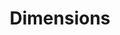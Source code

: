 ---
layout: default
bigquery: https://console.cloud.google.com/bigquery?p=covid-19-dimensions-ai&page=table&d=data&t=publications
contributors: Digital Science, https://www.digital-science.com/
cost: Free for personal, non-commercial use.
description: Dimensions contains more than 100 million publications, ranging from
  articles published in scholarly journals, books and book chapters, to preprints
  and conference proceedings. All publications are contextualized with linked data
  sets, funding, publications, patents, clinical trials, and policy documents. You
  can also view associated categories, funders, institutions, and researcher profiles.
documentation: https://docs.dimensions.ai/bigquery/index.html
last_edit: Mon, 04 Apr 2022 19:04:00 GMT
location: https://www.dimensions.ai/products/free/
maintained_by: Digital Science, https://www.digital-science.com/
schema_fields: '[''category_for'', ''funder_org_cities'', ''start_year'', ''links'',
  ''jurisdiction'', ''priority_date'', ''end_date'', ''associated_grant_ids'', ''filing_date'',
  ''established'', ''associated_publication_arxiv_id'', ''inventor_names'', ''funding_amount'',
  ''book_title'', ''category_icrp_cso'', ''type'', ''publication_year'', ''publication_ids'',
  ''parent_id'', ''altmetrics'', ''legal_status'', ''language'', ''priority_year'',
  ''license'', ''kind'', ''resulting_publication_ids'', ''family_id'', ''associated_publication_pmid'',
  ''supporting_grant_ids'', ''funding_cad'', ''expiration_year'', ''linkout'', ''relationships'',
  ''labels'', ''research_org_country_names'', ''funding_currency'', ''funder_orgs'',
  ''organisation_details'', ''status'', ''abstract'', ''granted_year'', ''funding_details'',
  ''source_id'', ''aliases'', ''open_access_categories'', ''research_orgs'', ''reference_ids'',
  ''resulting_publication_doi'', ''isbn'', ''research_org_city_names'', ''id'', ''created_date'',
  ''filing_status'', ''title'', ''conference'', ''interventions'', ''clinical_trial_ids'',
  ''journal'', ''filing_year'', ''pmid'', ''current_assignee'', ''funding_eur'', ''open_access_categories_v2'',
  ''funder_org'', ''metrics'', ''category_hrcs_hc'', ''year'', ''start_date'', ''funder_org_state_codes'',
  ''associated_publication_id'', ''category_sdg'', ''external_ids'', ''repository_url'',
  ''concepts'', ''wikipedia_url'', ''original_abstract'', ''category_hrcs_rac'', ''brief_title'',
  ''category_uoa'', ''date_imported_gbq'', ''proceedings_title'', ''funding_chf'',
  ''current_assignee_countries'', ''name'', ''publisher'', ''end_year'', ''date'',
  ''original_assignee_orgs'', ''citation_string'', ''funding_jpy'', ''book_series_title'',
  ''mesh_headings'', ''description'', ''types'', ''repository_name'', ''volume'',
  ''registry'', ''repository_id'', ''family_members_ids'', ''funder_countries'', ''associated_publication_doi'',
  ''assignee_orgs'', ''date_normal'', ''email_address'', ''funding_gbp'', ''subtitles'',
  ''conditions'', ''arxiv_id'', ''date_online'', ''patent_ids'', ''grant_number'',
  ''mesh_terms'', ''current_assignee_orgs'', ''citations_count'', ''date_inserted'',
  ''category_hra'', ''citations'', ''funding_nzd'', ''research_org_cities'', ''expiration_date'',
  ''embargo_date'', ''assignee_countries'', ''category_rcdc'', ''pages'', ''investigators'',
  ''gender'', ''acronyms'', ''research_org_state_codes'', ''original_assignee_countries'',
  ''foa_number'', ''original_title'', ''legal_events'', ''pmcid'', ''acronym'', ''category_bra'',
  ''journal_lists'', ''researcher_ids'', ''application_number'', ''original_assignee'',
  ''funder_org_countries'', ''address'', ''cpc'', ''eisbn'', ''acknowledgements'',
  ''doi'', ''ipcr'', ''funder_org_acronyms'', ''active_years'', ''category_icrp_ct'',
  ''funding_usd'', ''research_org_state_names'', ''phase'', ''date_print'', ''categories'',
  ''family_count'', ''granted_date'', ''funding_aud'', ''publication_date'', ''research_org_countries'',
  ''issue'', ''cited_by_ids'', ''authors'', ''date_modified'', ''editors'', ''funding_cny'']'
shortname: dimensions
tags:
- scholarly literature
- patents
- funding
- clinical trials
- academic profiles
terms_of_use: 'Use of both the Dimensions COVID-19 dataset and full Dimensions dataset
  are subject to the Dimensions Terms of use: https://www.dimensions.ai/policies-terms-legal '
title: Dimensions
uuid: dcff88bd-fe6b-4fdb-8159-809bf9d7bc1c
---